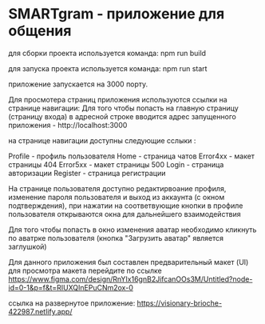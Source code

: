 # SMARTgram - приложение для общения

для сборки проекта используется команда:
npm run build

для запуска проекта используется команда:
npm run start

приложение запускается на 3000 порту.

Для просмотера страниц приложения используются ссылки на странице навигации:
Для того чтобы попасть на главную страницу (страницу входа) в адресной строке вводится адрес запущенного приложения - http://localhost:3000

на странице навигации доступны следующие сслыки :

Profile - профиль пользователя
Home - страница чатов
Error4xx - макет страницы 404
Error5xx - макет страницы 500
Login - страница авторизации
Register - страница регистрации

На странице пользователя доступно редактирвоание профиля, изменение пароля пользователя и выход из аккаунта (с окном подтверждения), при нажатии на соответвующие кнопки 
в профиле пользователя открываются окна для дальнейшего взаимодействия

Для того чтобы попасть в окно изменения аватар необходимо кликнуть по аватрке пользователя (кнопка "Загрузить аватар" является заглушкой)

Для данного приложения был составлен предварительный макет (UI) для просмотра макета перейдите по ссылке
https://www.figma.com/design/RnYIx16gnB2JifcanOOs3M/Untitled?node-id=0-1&p=f&t=RIUXQInEPuCNm2ox-0

ссылка на развернутое приложение:
https://visionary-brioche-422987.netlify.app/
